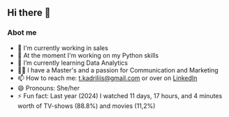 ## Hi there 👋

### Abot me
- 💪 I'm currently working in sales
- 🔭 At the moment I'm working on my Python skills  
- 🌱 I’m currently learning Data Analytics
- 👩‍🎓 I have a Master's and a passion for Communication and Marketing
- 📫 How to reach me: t.kadriliis@gmail.com or over on [LinkedIn](https://www.linkedin.com/in/kadri-liis-tammearu-3051931b0)
- 😄 Pronouns: She/her  
- ⚡ Fun fact: Last year (2024) I watched 11 days, 17 hours, and 4 minutes worth of TV-shows (88.8%) and movies (11,2%)

<!--
**tkadriliis/tkadriliis** is a ✨ _special_ ✨ repository because its `README.md` (this file) appears on your GitHub profile.

Here are some ideas to get you started:

- 🔭 I’m currently working on my Python skills
- 🌱 I’m currently learning Data Analytics
- 📫 How to reach me: t.kadriliis@gmail.com or over on LinkedIn (www.linkedin.com/in/kadri-liis-tammearu-3051931b0)
- 😄 Pronouns: She/her  
- ⚡ Fun fact: Last year (2024) I watched 11 days, 17 hours, and 4 minutes worth of TV-shows (88.8%) and movies (11,2%)
